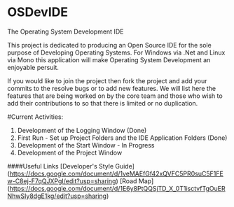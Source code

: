# OSDevIDE
The Operating System Development IDE

This project is dedicated to producing an Open Source IDE for the sole purpose of Developing Operating Systems. 
For Windows via .Net and Linux via Mono this application will make Operating System Development an enjoyable persuit.

If you would like to join the project then fork the project and add your commits to the resolve bugs or to add new features.
We will list here the features that are being worked on by the core team and those who wish to add their contributions to so that
there is limited or no duplication.

#Current Activities:
1. Development of the Logging Window (Done)
2. First Run - Set up Project Folders and the IDE Application Folders  (Done)
3. Development of the Start Window - In Progress
4. Development of the Project Window 


####Useful Links
[Developer's Style Guide] (https://docs.google.com/document/d/1veMAEfGf42xQVFC5PR0suC5F1FEw-C8ej-F7qQJXPgI/edit?usp=sharing)
[Road Map] (https://docs.google.com/document/d/1E6y8PtQQSjTD_X_0T1isctvfTgOuERNhwSIy8dgE1kg/edit?usp=sharing)
